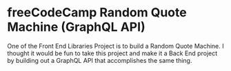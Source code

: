 # freeCodeCamp Random Quote Machine (GraphQL API)

One of the Front End Libraries Project is to build a Random Quote Machine. I thought it would be fun to take this project and make it a Back End project by building out a GraphQL API that accomplishes the same thing.
